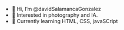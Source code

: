 - 👋 Hi, I’m @davidSalamancaGonzalez
- 👀 Interested in photography and IA.
- 🌱 Currently learning HTML, CSS, javaSCript


<!---
davidSalamancaGonzalez/davidSalamancaGonzalez is a ✨ special ✨ repository because its `README.md` (this file) appears on your GitHub profile.
You can click the Preview link to take a look at your changes.
--->
